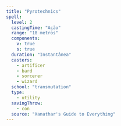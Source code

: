 ```yaml
---
title: "Pyrotechnics"
spell:
  level: 2
  castingTime: "Ação"
  range: "18 metros"
  components:
    v: true
    s: true
  duration: "Instantânea"
  casters:
    - artificer
    - bard
    - sorcerer
    - wizard
  school: "transmutation"
  type:
    - utility
  savingThrow:
    - con
  source: "Xanathar's Guide to Everything"
---
```


